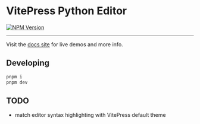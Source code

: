 # VitePress Python Editor

[![NPM Version](https://img.shields.io/npm/v/vitepress-python-editor)](https://www.npmjs.com/package/vitepress-python-editor)

---

Visit the [docs site](https://vitepress-python-editor.netlify.app/) for live demos and more info.

## Developing

```sh
pnpm i
pnpm dev
```

## TODO

- match editor syntax highlighting with VitePress default theme
